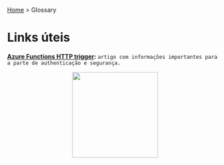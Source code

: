 [Home](https://deeployer.com/deeployer-patterns-and-practices/) > Glossary

# Links úteis

**[Azure Functions HTTP trigger](https://docs.microsoft.com/en-us/azure/azure-functions/functions-bindings-http-webhook-trigger?tabs=csharp):** ```artigo com informações importantes para a parte de authenticação e segurança. ```

<p align="center">
  <img width="200" height="200" src="https://deeployer.com/deeployer-patterns-and-practices/assets/images/deeployer-logo-hexagon-avatar.png">
</p>


